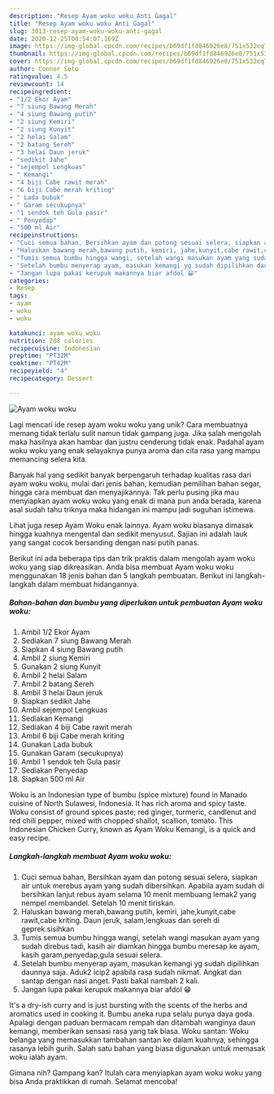 ```yaml
---
description: "Resep Ayam woku woku Anti Gagal"
title: "Resep Ayam woku woku Anti Gagal"
slug: 3013-resep-ayam-woku-woku-anti-gagal
date: 2020-12-25T00:54:07.169Z
image: https://img-global.cpcdn.com/recipes/b69df1fd846926e8/751x532cq70/ayam-woku-woku-foto-resep-utama.jpg
thumbnail: https://img-global.cpcdn.com/recipes/b69df1fd846926e8/751x532cq70/ayam-woku-woku-foto-resep-utama.jpg
cover: https://img-global.cpcdn.com/recipes/b69df1fd846926e8/751x532cq70/ayam-woku-woku-foto-resep-utama.jpg
author: Connor Soto
ratingvalue: 4.5
reviewcount: 14
recipeingredient:
- "1/2 Ekor Ayam"
- "7 siung Bawang Merah"
- "4 siung Bawang putih"
- "2 siung Kemiri"
- "2 siung Kunyit"
- "2 helai Salam"
- "2 batang Sereh"
- "3 helai Daun jeruk"
- "sedikit Jahe"
- "sejempol Lengkuas"
- " Kemangi"
- "4 biji Cabe rawit merah"
- "6 biji Cabe merah kriting"
- " Lada bubuk"
- " Garam secukupnya"
- "1 sendok teh Gula pasir"
- " Penyedap"
- "500 ml Air"
recipeinstructions:
- "Cuci semua bahan, Bersihkan ayam dan potong sesuai selera, siapkan air untuk merebus ayam yang sudah dibersihkan. Apabila ayam sudah di bersihkan lanjut rebus ayam selama 10 menit membuang lemak2 yang nempel membandel. Setelah 10 menit tiriskan."
- "Haluskan bawang merah,bawang putih, kemiri, jahe,kunyit,cabe rawit,cabe kriting. Daun jeruk, salam,lengkuas dan sereh di geprek.sisihkan"
- "Tumis semua bumbu hingga wangi, setelah wangi masukan ayam yang sudah direbus tadi, kasih air diamkan hingga bumbu meresap ke ayam, kasih garam,penyedap,gula sesuai selera."
- "Setelah bumbu menyerap ayam, masukan kemangi yg sudah dipilihkan daunnya saja. Aduk2 icip2 apabila rasa sudah nikmat. Angkat dan santap dengan nasi anget. Pasti bakal nambah 2 kali."
- "Jangan lupa pakai kerupuk makannya biar afdol 😁"
categories:
- Resep
tags:
- ayam
- woku
- woku

katakunci: ayam woku woku 
nutrition: 208 calories
recipecuisine: Indonesian
preptime: "PT32M"
cooktime: "PT42M"
recipeyield: "4"
recipecategory: Dessert

---
```



![Ayam woku woku](https://img-global.cpcdn.com/recipes/b69df1fd846926e8/751x532cq70/ayam-woku-woku-foto-resep-utama.jpg)

Lagi mencari ide resep ayam woku woku yang unik? Cara membuatnya memang tidak terlalu sulit namun tidak gampang juga. Jika salah mengolah maka hasilnya akan hambar dan justru cenderung tidak enak. Padahal ayam woku woku yang enak selayaknya punya aroma dan cita rasa yang mampu memancing selera kita.

Banyak hal yang sedikit banyak berpengaruh terhadap kualitas rasa dari ayam woku woku, mulai dari jenis bahan, kemudian pemilihan bahan segar, hingga cara membuat dan menyajikannya. Tak perlu pusing jika mau menyiapkan ayam woku woku yang enak di mana pun anda berada, karena asal sudah tahu triknya maka hidangan ini mampu jadi suguhan istimewa.

Lihat juga resep Ayam Woku enak lainnya. Ayam woku biasanya dimasak hingga kuahnya mengental dan sedikit menyusut. Sajian ini adalah lauk yang sangat cocok bersanding dengan nasi putih panas.


Berikut ini ada beberapa tips dan trik praktis dalam mengolah ayam woku woku yang siap dikreasikan. Anda bisa membuat Ayam woku woku menggunakan 18 jenis bahan dan 5 langkah pembuatan. Berikut ini langkah-langkah dalam membuat hidangannya.

<!--inarticleads1-->

##### Bahan-bahan dan bumbu yang diperlukan untuk pembuatan Ayam woku woku:

1. Ambil 1/2 Ekor Ayam
1. Sediakan 7 siung Bawang Merah
1. Siapkan 4 siung Bawang putih
1. Ambil 2 siung Kemiri
1. Gunakan 2 siung Kunyit
1. Ambil 2 helai Salam
1. Ambil 2 batang Sereh
1. Ambil 3 helai Daun jeruk
1. Siapkan sedikit Jahe
1. Ambil sejempol Lengkuas
1. Sediakan  Kemangi
1. Sediakan 4 biji Cabe rawit merah
1. Ambil 6 biji Cabe merah kriting
1. Gunakan  Lada bubuk
1. Gunakan  Garam (secukupnya)
1. Ambil 1 sendok teh Gula pasir
1. Sediakan  Penyedap
1. Siapkan 500 ml Air


Woku is an Indonesian type of bumbu (spice mixture) found in Manado cuisine of North Sulawesi, Indonesia. It has rich aroma and spicy taste. Woku consist of ground spices paste; red ginger, turmeric, candlenut and red chili pepper, mixed with chopped shallot, scallion, tomato. This Indonesian Chicken Curry, known as Ayam Woku Kemangi, is a quick and easy recipe. 

<!--inarticleads2-->

##### Langkah-langkah membuat Ayam woku woku:

1. Cuci semua bahan, Bersihkan ayam dan potong sesuai selera, siapkan air untuk merebus ayam yang sudah dibersihkan. Apabila ayam sudah di bersihkan lanjut rebus ayam selama 10 menit membuang lemak2 yang nempel membandel. Setelah 10 menit tiriskan.
1. Haluskan bawang merah,bawang putih, kemiri, jahe,kunyit,cabe rawit,cabe kriting. Daun jeruk, salam,lengkuas dan sereh di geprek.sisihkan
1. Tumis semua bumbu hingga wangi, setelah wangi masukan ayam yang sudah direbus tadi, kasih air diamkan hingga bumbu meresap ke ayam, kasih garam,penyedap,gula sesuai selera.
1. Setelah bumbu menyerap ayam, masukan kemangi yg sudah dipilihkan daunnya saja. Aduk2 icip2 apabila rasa sudah nikmat. Angkat dan santap dengan nasi anget. Pasti bakal nambah 2 kali.
1. Jangan lupa pakai kerupuk makannya biar afdol 😁


It&#39;s a dry-ish curry and is just bursting with the scents of the herbs and aromatics used in cooking it. Bumbu aneka rupa selalu punya daya goda. Apalagi dengan paduan bermacam rempah dan ditambah wanginya daun kemangi, memberikan sensasi rasa yang tak biasa. Woku santan: Woku belanga yang memasukkan tambahan santan ke dalam kuahnya, sehingga rasanya lebih gurih. Salah satu bahan yang biasa digunakan untuk memasak woku ialah ayam. 

Gimana nih? Gampang kan? Itulah cara menyiapkan ayam woku woku yang bisa Anda praktikkan di rumah. Selamat mencoba!
